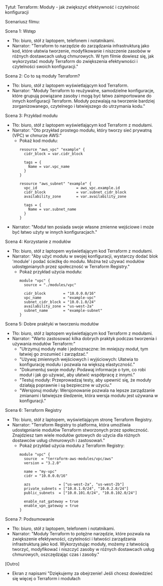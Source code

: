 Tytuł: Terraform: Moduły - jak zwiększyć efektywność i czytelność konfiguracji

Scenariusz filmu:

Scena 1: Wstęp
- Tło: biuro, stół z laptopem, telefonem i notatnikami.
- Narrator: "Terraform to narzędzie do zarządzania infrastrukturą jako kod, które ułatwia tworzenie, modyfikowanie i niszczenie zasobów w różnych dostawcach usług chmurowych. W tym filmie dowiesz się, jak wykorzystać moduły Terraform do zwiększenia efektywności i czytelności swoich konfiguracji."

Scena 2: Co to są moduły Terraform?
- Tło: biuro, stół z laptopem wyświetlającym kod Terraform.
- Narrator: "Moduły Terraform to reużywalne, samodzielne konfiguracje, które grupują powiązane zasoby i mogą być łatwo zaimportowane do innych konfiguracji Terraform. Moduły pozwalają na tworzenie bardziej zorganizowanego, czytelnego i łatwiejszego do utrzymania kodu."

Scena 3: Przykład modułu
- Tło: biuro, stół z laptopem wyświetlającym kod Terraform z modułami.
- Narrator: "Oto przykład prostego modułu, który tworzy sieć prywatną (VPC) w chmurze AWS:"
  - Pokaż kod modułu:
    ```
    resource "aws_vpc" "example" {
      cidr_block = var.cidr_block

      tags = {
        Name = var.vpc_name
      }
    }

    resource "aws_subnet" "example" {
      vpc_id                  = aws_vpc.example.id
      cidr_block              = var.subnet_cidr_block
      availability_zone       = var.availability_zone

      tags = {
        Name = var.subnet_name
      }
    }
    ```
- Narrator: "Moduł ten posiada swoje własne zmienne wejściowe i może być łatwo użyty w innych konfiguracjach."

Scena 4: Korzystanie z modułów
- Tło: biuro, stół z laptopem wyświetlającym kod Terraform z modułami.
- Narrator: "Aby użyć modułu w swojej konfiguracji, wystarczy dodać blok 'module' i podać ścieżkę do modułu. Można też używać modułów udostępnianych przez społeczność w Terraform Registry."
  - Pokaż przykład użycia modułu:
    ```
    module "vpc" {
      source = "./modules/vpc"

      cidr_block        = "10.0.0.0/16"
      vpc_name          = "example-vpc"
      subnet_cidr_block = "10.0.1.0/24"
      availability_zone = "us-west-2a"
      subnet_name       = "example-subnet"
    }
    ```

Scena 5: Dobre praktyki w tworzeniu modułów
- Tło: biuro, stół z laptopem wyświetlającym kod Terraform z modułami.
- Narrator: "Warto zastosować kilka dobrych praktyk podczas tworzenia i używania modułów Terraform:"
  - "Utrzymuj moduły małe i jednoznaczne: Im mniejszy moduł, tym łatwiej go zrozumieć i zarządzać."
  - "Używaj zmiennych wejściowych i wyjściowych: Ułatwia to konfigurację modułu i pozwala na większą elastyczność."
  - "Dokumentuj swoje moduły: Podawaj informacje o tym, co robi moduł i jak go używać, aby ułatwić współpracę z innymi."
  - "Testuj moduły: Przeprowadzaj testy, aby upewnić się, że moduły działają poprawnie i są bezpieczne w użyciu."
  - "Wersjonuj moduły: Wersjonowanie pozwala na lepsze zarządzanie zmianami i łatwiejsze śledzenie, która wersja modułu jest używana w konfiguracji."

Scena 6: Terraform Registry
- Tło: biuro, stół z laptopem, wyświetlającym stronę Terraform Registry.
- Narrator: "Terraform Registry to platforma, która umożliwia udostępnianie modułów Terraform stworzonych przez społeczność. Znajdziesz tam wiele modułów gotowych do użycia dla różnych dostawców usług chmurowych i zastosowań."
  - Pokaż przykład użycia modułu z Terraform Registry:
    ```
    module "vpc" {
      source  = "terraform-aws-modules/vpc/aws"
      version = "3.2.0"

      name = "my-vpc"
      cidr = "10.0.0.0/16"

      azs             = ["us-west-2a", "us-west-2b"]
      private_subnets = ["10.0.1.0/24", "10.0.2.0/24"]
      public_subnets  = ["10.0.101.0/24", "10.0.102.0/24"]

      enable_nat_gateway = true
      enable_vpn_gateway = true
    }
    ```

Scena 7: Podsumowanie
- Tło: biuro, stół z laptopem, telefonem i notatnikami.
- Narrator: "Moduły Terraform to potężne narzędzie, które pozwala na zwiększenie efektywności, czytelności i łatwości zarządzania infrastrukturą jako kod. Wykorzystując moduły, możemy z łatwością tworzyć, modyfikować i niszczyć zasoby w różnych dostawcach usług chmurowych, oszczędzając czas i zasoby."

[Outro]
- Ekran z napisami "Dziękujemy za obejrzenie! Jeśli chcesz dowiedzieć się więcej o Terraform i modułach


